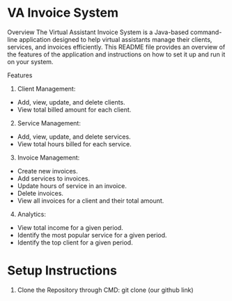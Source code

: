 # VA Invoice System

Overview
The Virtual Assistant Invoice System is a Java-based command-line application designed to help virtual assistants manage their clients, services, and invoices efficiently. This README file provides an overview of the features of the application and instructions on how to set it up and run it on your system.

Features
1. Client Management:
- Add, view, update, and delete clients.
- View total billed amount for each client.

2. Service Management:
- Add, view, update, and delete services.
- View total hours billed for each service.

3. Invoice Management:
- Create new invoices.
- Add services to invoices.
- Update hours of service in an invoice.
- Delete invoices.
- View all invoices for a client and their total amount.

4. Analytics:
- View total income for a given period.
- Identify the most popular service for a given period.
- Identify the top client for a given period.


# Setup Instructions

1. Clone the Repository through CMD:
git clone (our github link)
